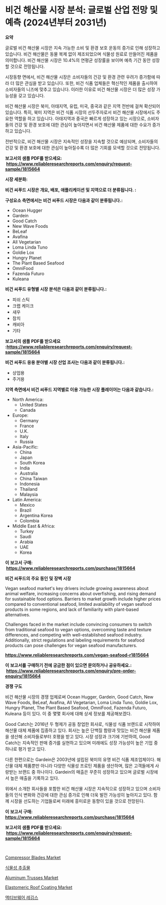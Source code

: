 <p><h1>비건 해산물 시장 분석: 글로벌 산업 전망 및 예측 (2024년부터 2031년)</h1></p><p><strong>요약</strong></p>
<p><p>글로벌 비건 해산물 시장은 지속 가능한 소비 및 환경 보호 운동의 증가로 인해 성장하고 있습니다. 비건 해산물은 동물 복제 없이 제조되었으며 식물성 원료로 만들어진 제품을 의미합니다. 비건 해산물 시장은 10.4%의 연평균 성장률을 보이며 예측 기간 동안 성장할 것으로 전망됩니다.</p><p>시장동향 면에서, 비건 해산물 시장은 소비자들의 건강 및 환경 관련 우려가 증가함에 따라 더 많은 관심을 받고 있습니다. 또한, 비건 식품 업체들은 혁신적인 제품을 출시하여 소비자들의 니즈에 맞추고 있습니다. 이러한 이유로 비건 해산물 시장은 더 많은 성장 가능성을 갖고 있습니다.</p><p>비건 해산물 시장은 북미, 아태지역, 유럽, 미국, 중국과 같은 지역 전반에 걸쳐 확산되어 있습니다. 특히, 북미 지역은 비건 식품 시장의 선두주자로서 비건 해산물 시장에서도 주요한 역할을 하고 있습니다. 아태지역과 중국은 빠르게 성장하고 있는 시장으로, 소비자들의 건강 및 환경 보호에 대한 관심이 높아지면서 비건 해산물 제품에 대한 수요가 증가하고 있습니다.</p><p>전반적으로, 비건 해산물 시장은 지속적인 성장을 지속할 것으로 예상되며, 소비자들의 건강 및 환경 보호에 대한 관심이 높아질수록 더 많은 기회를 모색할 것으로 전망됩니다.</p></p>
<p><strong>보고서의 샘플 PDF를 받으세요: &nbsp;<a href="https://www.reliableresearchreports.com/enquiry/request-sample/1815664">https://www.reliableresearchreports.com/enquiry/request-sample/1815664</a></strong></p>
<p><strong>시장 세분화:</strong></p>
<p><strong> 비건 씨푸드 시장은 개요, 배포, 애플리케이션 및 지역으로 더 분류됩니다. :</strong></p>
<p><strong>구성요소 측면에서는 비건 씨푸드 시장은 다음과 같이 분류됩니다.:</strong></p>
<p><ul><li>Ocean Hugger</li><li>Gardein</li><li>Good Catch</li><li>New Wave Foods</li><li>BeLeaf</li><li>Avafina</li><li>All Vegetarian</li><li>Loma Linda Tuno</li><li>Goldie Lox</li><li>Hungry Planet</li><li>The Plant Based Seafood</li><li>OmniFood</li><li>Fazenda Futuro</li><li>Kuleana</li></ul></p>
<p><strong> 비건 씨푸드 유형별 시장 분석은 다음과 같이 분류됩니다.:</strong></p>
<p><ul><li>피쉬 스틱</li><li>크랩 케이크</li><li>새우</li><li>참치</li><li>캐비아</li><li>기타</li></ul></p>
<p><strong>보고서의 샘플 PDF를 받으세요 :<a href="https://www.reliableresearchreports.com/enquiry/request-sample/1815664">https://www.reliableresearchreports.com/enquiry/request-sample/1815664</a></strong></p>
<p><strong> 비건 씨푸드 응용 분야별 시장 산업 조사는 다음과 같이 분류됩니다.:</strong></p>
<p><ul><li>상업용</li><li>주거용</li></ul></p>
<p><strong>지역 측면에서 비건 씨푸드 지역별로 이용 가능한 시장 플레이어는 다음과 같습니다.:</strong></p>
<p><ul>
    <li>
        North America:
        <ul>
            <li>United States</li>
            <li>Canada</li>
        </ul>
    </li>
    <li>
        Europe:
        <ul>
            <li>Germany</li>
            <li>France</li>
            <li>U.K.</li>
            <li>Italy</li>
            <li>Russia</li>
        </ul>
    </li>
    <li>
        Asia-Pacific:
        <ul>
            <li>China</li>
            <li>Japan</li>
            <li>South Korea</li>
            <li>India</li>
            <li>Australia</li>
            <li>China Taiwan</li>
            <li>Indonesia</li>
            <li>Thailand</li>
            <li>Malaysia</li>
        </ul>
    </li>
    <li>
        Latin America:
        <ul>
            <li>Mexico</li>
            <li>Brazil</li>
            <li>Argentina Korea</li>
            <li>Colombia</li>
        </ul>
    </li>
    <li>
        Middle East & Africa:
        <ul>
            <li>Turkey</li>
            <li>Saudi</li>
            <li>Arabia</li>
            <li>UAE</li>
            <li>Korea</li>
        </ul>
    </li>
    </ul></p>
<p><strong>이 보고서 구매: &nbsp;<a href="https://www.reliableresearchreports.com/purchase/1815664">https://www.reliableresearchreports.com/purchase/1815664</a></strong></p>
<p><strong>비건 씨푸드의 주요 동인 및 장벽 시장</strong></p>
<p><p>Vegan seafood market's key drivers include growing awareness about animal welfare, increasing concerns about overfishing, and rising demand for sustainable food options. Barriers to market growth include higher prices compared to conventional seafood, limited availability of vegan seafood products in some regions, and lack of familiarity with plant-based alternatives.</p><p>Challenges faced in the market include convincing consumers to switch from traditional seafood to vegan options, overcoming taste and texture differences, and competing with well-established seafood industry. Additionally, strict regulations and labeling requirements for seafood products can pose challenges for vegan seafood manufacturers.</p></p>
<p><strong><a href="https://www.reliableresearchreports.com/vegan-seafood-r1815664">https://www.reliableresearchreports.com/vegan-seafood-r1815664</a></strong></p>
<p><strong>이 보고서를 구매하기 전에 궁금한 점이 있으면 문의하거나 공유하세요.: &nbsp;<a href="https://www.reliableresearchreports.com/enquiry/pre-order-enquiry/1815664">https://www.reliableresearchreports.com/enquiry/pre-order-enquiry/1815664</a></strong></p>
<p><strong>경쟁 구도</strong></p>
<p><p>비건 해산물 시장의 경쟁 업체로써 Ocean Hugger, Gardein, Good Catch, New Wave Foods, BeLeaf, Avafina, All Vegetarian, Loma Linda Tuno, Goldie Lox, Hungry Planet, The Plant Based Seafood, OmniFood, Fazenda Futuro, Kuleana 등이 있다. 이 중 몇몇 회사에 대해 상세 정보를 제공해보겠다.</p><p>Good Catch는 2016년 두 형제가 공동 창업한 회사로, 식물성 식품 브랜드로 시작하여 해산물 대체 제품에 집중하고 있다. 회사는 높은 단백질 함량과 맛있는 비건 해산물 제품을 생산해 소비자들로부터 호평을 받고 있다. 시장 성장과 크기에 기반하여, Good Catch는 지속적인 판매 증가를 실현하고 있으며 미래에도 성장 가능성이 높은 기업 중 하나로 평가 받고 있다.</p><p>다른 한편으로는 Gardein은 2003년에 설립된 북미의 유명 비건 식품 제조업체이다. 해산물 대체 제품뿐만 아니라 다양한 식물성 프로틴 제품을 생산하며, 많은 고객들에게 사랑받는 브랜드 중 하나이다. Gardein의 매출은 꾸준히 성장하고 있으며 글로벌 시장에서 높은 매출을 기록하고 있다.</p><p>위에서 소개한 회사들을 포함한 비건 해산물 시장은 지속적으로 성장하고 있으며 소비자들의 인식 변화와 건강에 대한 관심 증가로 인해 더욱 발전 가능성이 높아지고 있다. 함께 시장을 선도하는 기업들로써 미래에 흥미로운 동향이 있을 것으로 전망된다.</p></p>
<p><strong>이 보고서 구매: &nbsp; <a href="https://www.reliableresearchreports.com/purchase/1815664">https://www.reliableresearchreports.com/purchase/1815664</a></strong></p>
<p><strong>보고서의 샘플 PDF를 받으세요: &nbsp;<a href="https://www.reliableresearchreports.com/enquiry/request-sample/1815664">https://www.reliableresearchreports.com/enquiry/request-sample/1815664</a></strong><strong></strong></p>
<p>&nbsp;</p>
<p><p><a href="https://github.com/pjcfca/Market-Research-Report-List-2/blob/main/compressor-blades-market.md">Compressor Blades Market</a></p><p><a href="https://github.com/vsap75a286l/Market-Research-Report-List-1/blob/main/774618425956.md">식물성 추출물</a></p><p><a href="https://github.com/wusalecollins540tpqoz/Market-Research-Report-List-2/blob/main/aluminum-trusses-market.md">Aluminum Trusses Market</a></p><p><a href="https://issuu.com/reportprime-2/docs/elastomeric-roof-coating-market-size-2030.pptx">Elastomeric Roof Coating Market</a></p><p><a href="https://github.com/Maeennan456456/Market-Research-Report-List-1/blob/main/494784425957.md">액티브웨어 레깅스</a></p></p>